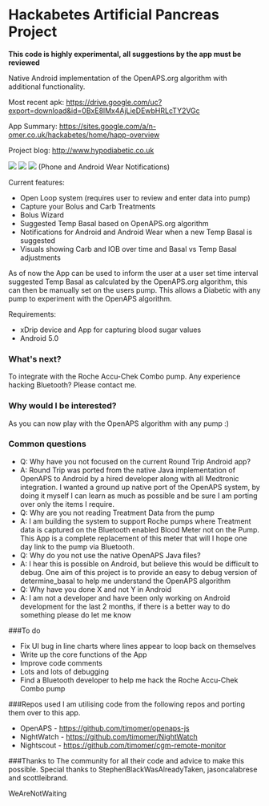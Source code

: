 # Hackabetes Artificial Pancreas Project
**This code is highly experimental, all suggestions by the app must be reviewed**

Native Android implementation of the OpenAPS.org algorithm with additional functionality.

Most recent apk: https://drive.google.com/uc?export=download&id=0BxE8lMx4AjLieDEwbHRLcTY2VGc

App Summary: https://sites.google.com/a/n-omer.co.uk/hackabetes/home/happ-overview

Project blog: http://www.hypodiabetic.co.uk

![](https://github.com/timomer/HAPP/blob/master/screenshot.png)
![](https://github.com/timomer/HAPP/blob/master/wear-screen.png)
![](https://github.com/timomer/HAPP/blob/master/wear-set-temp.png)
(Phone and Android Wear Notifications)

Current features:
* Open Loop system (requires user to review and enter data into pump)
* Capture your Bolus and Carb Treatments
* Bolus Wizard
* Suggested Temp Basal based on OpenAPS.org algorithm
* Notifications for Android and Android Wear when a new Temp Basal is suggested
* Visuals showing Carb and IOB over time and Basal vs Temp Basal adjustments

As of now the App can be used to inform the user at a user set time interval suggested Temp Basal as calculated by the OpenAPS.org algorithm, this can then be manually set on the users pump.
This allows a Diabetic with any pump to experiment with the OpenAPS algorithm.

Requirements:
* xDrip device and App for capturing blood sugar values
* Android 5.0

### What's next?
To integrate with the Roche Accu-Chek Combo pump. Any experience hacking Bluetooth? Please contact me.

### Why would I be interested?
As you can now play with the OpenAPS algorithm with any pump :)

### Common questions
* Q: Why have you not focused on the current Round Trip Android app?
* A: Round Trip was ported from the native Java implementation of OpenAPS to Android by a hired developer along with all Medtronic integration. I wanted a ground up native port of the OpenAPS system, by doing it myself I can learn as much as possible and be sure I am porting over only the items I require.
* Q: Why are you not reading Treatment Data from the pump
* A: I am building the system to support Roche pumps where Treatment data is captured on the Bluetooth enabled Blood Meter not on the Pump. This App is a complete replacement of this meter that will I hope one day link to the pump via Bluetooth.
* Q: Why do you not use the native OpenAPS Java files?
* A: I hear this is possible on Android, but believe this would be difficult to debug. One aim of this project is to provide an easy to debug version of determine_basal to help me understand the OpenAPS algorithm
* Q: Why have you done X and not Y in Android
* A: I am not a developer and have been only working on Android development for the last 2 months, if there is a better way to do something please do let me know

###To do
* Fix UI bug in line charts where lines appear to loop back on themselves
* Write up the core functions of the App
* Improve code comments
* Lots and lots of debugging
* Find a Bluetooth developer to help me hack the Roche Accu-Chek Combo pump

###Repos used
I am utilising code from the following repos and porting them over to this app.
* OpenAPS - https://github.com/timomer/openaps-js
* NightWatch - https://github.com/timomer/NightWatch
* Nightscout - https://github.com/timomer/cgm-remote-monitor

###Thanks to
The community for all their code and advice to make this possible. Special thanks to StephenBlackWasAlreadyTaken, jasoncalabrese and scottleibrand.

WeAreNotWaiting
